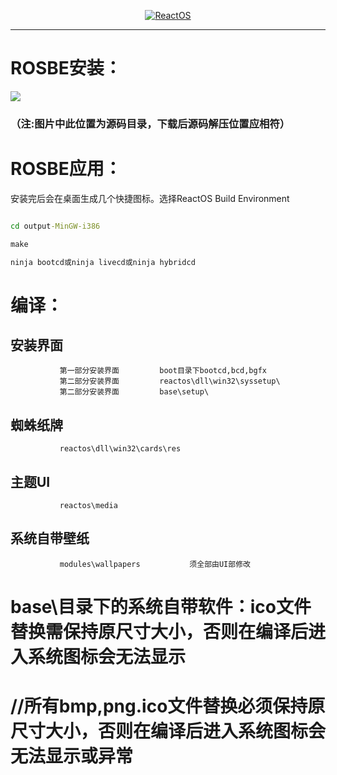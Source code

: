 <p align=center>
  <a href="https://os.huang2.cn">
    <img alt="ReactOS" src="https://dl3.img.timecdn.cn/2023/04/29/logo.png">
  </a>
</p>

---


# ROSBE安装：
<img src="https://dl3.img.timecdn.cn/2023/04/21/SVR9NAGVKBA9_U7V.png">

### （注:图片中此位置为源码目录，下载后源码解压位置应相符）

# ROSBE应用：

安装完后会在桌面生成几个快捷图标。选择ReactOS Build Environment 

```configure.cmd

cd output-MinGW-i386

make

ninja bootcd或ninja livecd或ninja hybridcd
```
# 编译：

## 安装界面          
               第一部分安装界面         boot目录下bootcd,bcd,bgfx
               第二部分安装界面         reactos\dll\win32\syssetup\          
               第二部分安装界面         base\setup\       

## 蜘蛛纸牌          
               reactos\dll\win32\cards\res

## 主题UI           
               reactos\media

## 系统自带壁纸         
               modules\wallpapers           须全部由UI部修改

# base\目录下的系统自带软件：ico文件替换需保持原尺寸大小，否则在编译后进入系统图标会无法显示

# //所有bmp,png.ico文件替换必须保持原尺寸大小，否则在编译后进入系统图标会无法显示或异常
